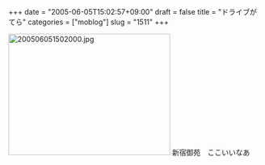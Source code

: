 +++
date = "2005-06-05T15:02:57+09:00"
draft = false
title = "ドライブがてら"
categories = ["moblog"]
slug = "1511"
+++

<img src="http://ieiriblog.jugem.cc/?image=4183" class="pict" width="320" height="240" alt="200506051502000.jpg" />
新宿御苑　ここいいなあ
